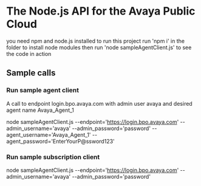 # The Node.js API for the Avaya Public Cloud
you need npm and node.js installed to run this project
run 'npm i' in the folder to install node modules
then run 'node sampleAgentClient.js' to see the code in action

##  Sample calls

### Run sample agent client
A call to endpoint login.bpo.avaya.com with admin user avaya
and desired agent name Avaya_Agent_1

node sampleAgentClient.js
  --endpoint='https://login.bpo.avaya.com'
  --admin_username='avaya'
  --admin_password='password'
  --agent_username='Avaya_Agent_1'
  --agent_password='EnterYourP@ssword123'

### Run sample subscription client
node sampleAgentClient.js
  --endpoint='https://login.bpo.avaya.com'
  --admin_username='avaya'
  --admin_password='password'
